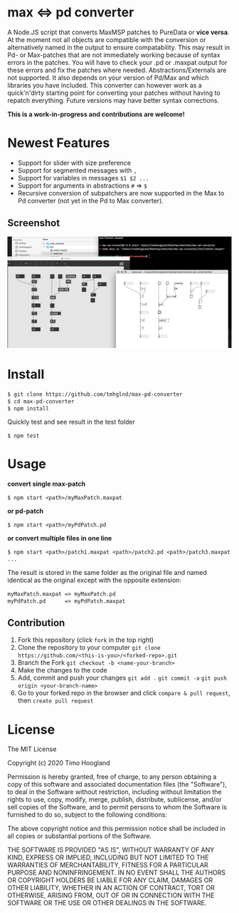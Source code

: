 # max <=> pd converter

A Node.JS script that converts MaxMSP patches to PureData or **vice versa**. At the moment not all objects are compatible with the conversion or alternatively named in the output to ensure compatability. This may result in Pd- or Max-patches that are not immediately working because of syntax errors in the patches. You will have to check your .pd or .maxpat output for these errors and fix the patches where needed. Abstractions/Externals are not supported. It also depends on your version of Pd/Max and which libraries you have included. This converter can however work as a quick'n'dirty starting point for converting your patches without having to repatch everything. Future versions may have better syntax corrections.

**This is a work-in-progress and contributions are welcome!**

# Newest Features

- Support for slider with size preference
- Support for segmented messages with `,`
- Support for variables in messages `$1 $2 ...`
- Support for arguments in abstractions `#` => `$`
- Recursive conversion of subpatchers are now supported in the Max to Pd converter (not yet in the Pd to Max converter).

## Screenshot

![](images/screenshot.png)

# Install

```
$ git clone https://github.com/tmhglnd/max-pd-converter
$ cd max-pd-converter
$ npm install
```

Quickly test and see result in the test folder

```
$ npm test
```

# Usage

**convert single max-patch**
```
$ npm start <path>/myMaxPatch.maxpat
```
**or pd-patch**
```
$ npm start <path>/myPdPatch.pd
```
**or convert multiple files in one line**
```
$ npm start <path>/patch1.maxpat <path>/patch2.pd <path>/patch3.maxpat ...
```
<!-- **or convert an entire folder**
```
$ npm start <path>/myPatchesFolder
``` -->

The result is stored in the same folder as the original file and named identical as the original except with the opposite extension:

```
myMaxPatch.maxpat => myMaxPatch.pd
myPdPatch.pd      => myPdPatch.maxpat
```

## Contribution

1. Fork this repository (click `fork` in the top right)
2. Clone the repository to your computer `git clone https://github.com/<this-is-you>/<forked-repo>.git`
3. Branch the Fork `git checkout -b <name-your-branch>`
4. Make the changes to the code
5. Add, commit and push your changes `git add .` `git commit -a` `git push origin <your-branch-name>`
6. Go to your forked repo in the browser and click `compare & pull request`, then `create pull request`

# License

The MIT License

Copyright (c) 2020 Timo Hoogland

Permission is hereby granted, free of charge, to any person obtaining a copy of this software and associated documentation files (the "Software"), to deal in the Software without restriction, including without limitation the rights to use, copy, modify, merge, publish, distribute, sublicense, and/or sell copies of the Software, and to permit persons to whom the Software is furnished to do so, subject to the following conditions:

The above copyright notice and this permission notice shall be included in all copies or substantial portions of the Software.

THE SOFTWARE IS PROVIDED "AS IS", WITHOUT WARRANTY OF ANY KIND, EXPRESS OR IMPLIED, INCLUDING BUT NOT LIMITED TO THE WARRANTIES OF MERCHANTABILITY, FITNESS FOR A PARTICULAR PURPOSE AND NONINFRINGEMENT. IN NO EVENT SHALL THE AUTHORS OR COPYRIGHT HOLDERS BE LIABLE FOR ANY CLAIM, DAMAGES OR OTHER LIABILITY, WHETHER IN AN ACTION OF CONTRACT, TORT OR OTHERWISE, ARISING FROM, OUT OF OR IN CONNECTION WITH THE SOFTWARE OR THE USE OR OTHER DEALINGS IN THE SOFTWARE.
